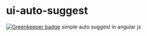 # ui-auto-suggest

[![Greenkeeper badge](https://badges.greenkeeper.io/angular-libs/ui-auto-suggest.svg)](https://greenkeeper.io/)
simple auto suggest in angular js
